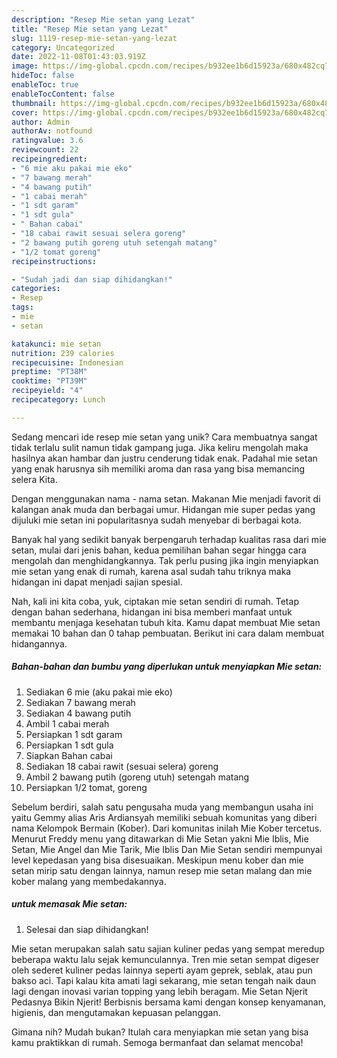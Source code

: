 ```yaml
---
description: "Resep Mie setan yang Lezat"
title: "Resep Mie setan yang Lezat"
slug: 1119-resep-mie-setan-yang-lezat
category: Uncategorized
date: 2022-11-08T01:43:03.919Z
image: https://img-global.cpcdn.com/recipes/b932ee1b6d15923a/680x482cq70/mie-setan-foto-resep-utama.jpg
hideToc: false
enableToc: true
enableTocContent: false
thumbnail: https://img-global.cpcdn.com/recipes/b932ee1b6d15923a/680x482cq70/mie-setan-foto-resep-utama.jpg
cover: https://img-global.cpcdn.com/recipes/b932ee1b6d15923a/680x482cq70/mie-setan-foto-resep-utama.jpg
author: Admin
authorAv: notfound
ratingvalue: 3.6
reviewcount: 22
recipeingredient:
- "6 mie aku pakai mie eko"
- "7 bawang merah"
- "4 bawang putih"
- "1 cabai merah"
- "1 sdt garam"
- "1 sdt gula"
- " Bahan cabai"
- "18 cabai rawit sesuai selera goreng"
- "2 bawang putih goreng utuh setengah matang"
- "1/2 tomat goreng"
recipeinstructions:

- "Sudah jadi dan siap dihidangkan!"
categories:
- Resep
tags:
- mie
- setan

katakunci: mie setan 
nutrition: 239 calories
recipecuisine: Indonesian
preptime: "PT38M"
cooktime: "PT39M"
recipeyield: "4"
recipecategory: Lunch

---
```





Sedang mencari ide resep mie setan yang unik? Cara membuatnya sangat tidak terlalu sulit namun tidak gampang juga. Jika keliru mengolah maka hasilnya akan hambar dan justru cenderung tidak enak. Padahal mie setan yang enak harusnya sih memiliki aroma dan rasa yang bisa memancing selera Kita.





Dengan menggunakan nama - nama setan. Makanan Mie menjadi favorit di kalangan anak muda dan berbagai umur. Hidangan mie super pedas yang dijuluki mie setan ini popularitasnya sudah menyebar di berbagai kota.

Banyak hal yang sedikit banyak berpengaruh terhadap kualitas rasa dari mie setan, mulai dari jenis bahan, kedua pemilihan bahan segar hingga cara mengolah dan menghidangkannya. Tak perlu pusing jika ingin menyiapkan mie setan yang enak di rumah, karena asal sudah tahu triknya maka hidangan ini dapat menjadi sajian spesial.






Nah, kali ini kita coba, yuk, ciptakan mie setan sendiri di rumah. Tetap dengan bahan sederhana, hidangan ini bisa memberi manfaat untuk membantu menjaga kesehatan tubuh kita. Kamu dapat membuat Mie setan memakai 10 bahan dan 0 tahap pembuatan. Berikut ini cara dalam membuat hidangannya.

<!--inarticleads1-->

##### Bahan-bahan dan bumbu yang diperlukan untuk menyiapkan Mie setan:

1. Sediakan 6 mie (aku pakai mie eko)
1. Sediakan 7 bawang merah
1. Sediakan 4 bawang putih
1. Ambil 1 cabai merah
1. Persiapkan 1 sdt garam
1. Persiapkan 1 sdt gula
1. Siapkan  Bahan cabai
1. Sediakan 18 cabai rawit (sesuai selera) goreng
1. Ambil 2 bawang putih (goreng utuh) setengah matang
1. Persiapkan 1/2 tomat, goreng


Sebelum berdiri, salah satu pengusaha muda yang membangun usaha ini yaitu Gemmy alias Aris Ardiansyah memiliki sebuah komunitas yang diberi nama Kelompok Bermain (Kober). Dari komunitas inilah Mie Kober tercetus. Menurut Freddy menu yang ditawarkan di Mie Setan yakni Mie Iblis, Mie Setan, Mie Angel dan Mie Tarik, Mie Iblis Dan Mie Setan sendiri mempunyai level kepedasan yang bisa disesuaikan. Meskipun menu kober dan mie setan mirip satu dengan lainnya, namun resep mie setan malang dan mie kober malang yang membedakannya. 

<!--inarticleads2-->

#####  untuk memasak Mie setan:


1. Selesai dan siap dihidangkan!

Mie setan merupakan salah satu sajian kuliner pedas yang sempat meredup beberapa waktu lalu sejak kemunculannya. Tren mie setan sempat digeser oleh sederet kuliner pedas lainnya seperti ayam geprek, seblak, atau pun bakso aci. Tapi kalau kita amati lagi sekarang, mie setan tengah naik daun lagi dengan inovasi varian topping yang lebih beragam. Mie Setan Njerit Pedasnya Bikin Njerit! Berbisnis bersama kami dengan konsep kenyamanan, higienis, dan mengutamakan kepuasan pelanggan. 

Gimana nih? Mudah bukan? Itulah cara menyiapkan mie setan yang bisa kamu praktikkan di rumah. Semoga bermanfaat dan selamat mencoba!
